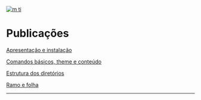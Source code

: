 [![m ti](http://i3.ytimg.com/vi/iYnQ6EgYZbA/maxresdefault.jpg "m ti - moderna tecnologia da informação")](https://youtu.be/iYnQ6EgYZbA)

# Publicações

[Apresentação e instalação](./apresentacao-instalacao.md#gohugo)

[Comandos básicos, theme e conteúdo](./comandos-basicos-theme-conteudo.md#ambiente-de-desenvolvimento-comandos-básicos-theme-e-conteúdo)

[Estrutura dos diretórios](./estrutura-dos-diretorios.md#estrutura-dos-diretórios)

[Ramo e folha](./ramo-e-folha.md#ramo-e-folha)

---
